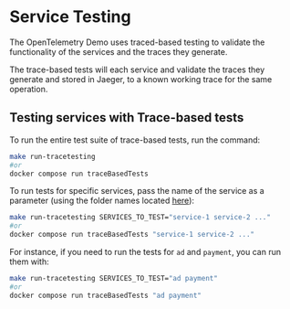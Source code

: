 # Service Testing

The OpenTelemetry Demo uses traced-based testing to validate the
functionality of the services and the traces they generate.

The trace-based tests will each service and validate the traces they
generate and stored in Jaeger, to a known working trace for the same operation.

## Testing services with Trace-based tests

To run the entire test suite of trace-based tests, run the command:

```sh
make run-tracetesting
#or
docker compose run traceBasedTests
```

To run tests for specific services, pass the name of the service as a
parameter (using the folder names located [here](./tracetesting/)):

```sh
make run-tracetesting SERVICES_TO_TEST="service-1 service-2 ..."
#or
docker compose run traceBasedTests "service-1 service-2 ..."
```

For instance, if you need to run the tests for `ad` and `payment`, you can run
them with:

```sh
make run-tracetesting SERVICES_TO_TEST="ad payment"
#or
docker compose run traceBasedTests "ad payment"
```
